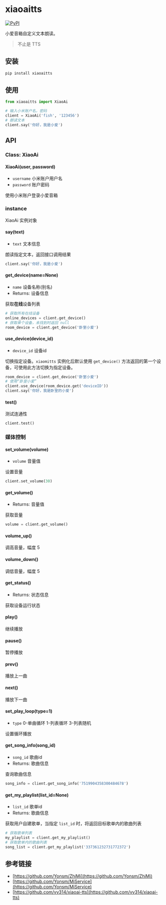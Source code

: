 # xiaoaitts

[![PyPI](https://img.shields.io/pypi/v/xiaoaitts.svg)](https://pypi.python.org/pypi/xiaoaitts)

小爱音箱自定义文本朗读。

> 不止是 TTS

## 安装

```bash
pip install xiaoaitts
```

## 使用

```python
from xiaoaitts import XiaoAi

# 输入小米账户名，密码
client = XiaoAi('fish', '123456')
# 朗读文本
client.say('你好，我是小爱')
```

## API

### Class: XiaoAi

#### XiaoAi(user, password)

- `username` 小米账户用户名
- `password` 账户密码

使用小米账户登录小爱音箱

### instance

XiaoAi 实例对象

#### say(text)

- `text` 文本信息

朗读指定文本，返回接口调用结果

```python
client.say('你好，我是小爱')
```

#### get_device(name=None)

- `name` 设备名称(别名)
- Returns: 设备信息

获取**在线**设备列表

```python
# 获取所有在线设备
online_devices = client.get_device()
# 获取单个设备，未找到时返回 null
room_device = client.get_device('卧室小爱')
```

#### use_device(device_id)

- `device_id` 设备id

切换指定设备。`xiaomitts` 实例化后默认使用 `get_device()` 方法返回的第一个设备，可使用此方法切换为指定设备。

```python
room_device = client.get_device('卧室小爱')
# 使用“卧室小爱”
client.use_device(room_device.get('deviceID'))
client.say('你好，我是卧室的小爱')
```

#### test()

测试连通性

```python
client.test()
```

### 媒体控制

#### set_volume(volume)

- `volume` 音量值

设置音量

```python
client.set_volume(30)
```

#### get_volume()

- Returns: 音量值

获取音量

```python
volume = client.get_volume()
```

#### volume_up()

调高音量，幅度 5

#### volume_down()

调低音量，幅度 5

#### get_status()

- Returns: 状态信息

获取设备运行状态

#### play()

继续播放

#### pause()

暂停播放

#### prev()

播放上一曲

#### next()

播放下一曲

#### set_play_loop(type=1)

- `type` 0-单曲循环 1-列表循环 3-列表随机

设置循环播放

#### get_song_info(song_id)

- `song_id` 歌曲id
- Returns: 歌曲信息

查询歌曲信息

```python
song_info = client.get_song_info('7519904358300484678')
```

#### get_my_playlist(list_id=None)

- `list_id` 歌单id
- Returns:  歌曲信息

获取用户自建歌单，当指定 `list_id` 时，将返回目标歌单内的歌曲列表

```python
# 获取歌单列表
my_playlist = client.get_my_playlist()
# 获取歌单内的歌曲列表
song_list = client.get_my_playlist('337361232731772372')
```

## 参考链接

- [https://github.com/Yonsm/ZhiMi](https://github.com/Yonsm/ZhiMi)
- [https://github.com/Yonsm/MiService](https://github.com/Yonsm/MiService)
- [https://github.com/vv314/xiaoai-tts](https://github.com/vv314/xiaoai-tts)
